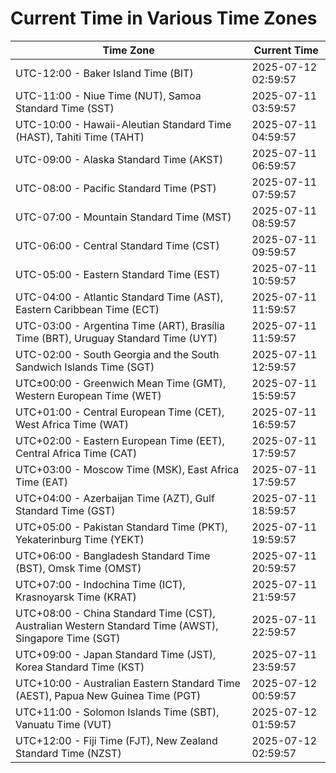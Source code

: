 # Current Time in Various Time Zones

| Time Zone | Current Time |
|-----------|--------------|
| UTC-12:00 - Baker Island Time (BIT) | 2025-07-12 02:59:57 |
| UTC-11:00 - Niue Time (NUT), Samoa Standard Time (SST) | 2025-07-11 03:59:57 |
| UTC-10:00 - Hawaii-Aleutian Standard Time (HAST), Tahiti Time (TAHT) | 2025-07-11 04:59:57 |
| UTC-09:00 - Alaska Standard Time (AKST) | 2025-07-11 06:59:57 |
| UTC-08:00 - Pacific Standard Time (PST) | 2025-07-11 07:59:57 |
| UTC-07:00 - Mountain Standard Time (MST) | 2025-07-11 08:59:57 |
| UTC-06:00 - Central Standard Time (CST) | 2025-07-11 09:59:57 |
| UTC-05:00 - Eastern Standard Time (EST) | 2025-07-11 10:59:57 |
| UTC-04:00 - Atlantic Standard Time (AST), Eastern Caribbean Time (ECT) | 2025-07-11 11:59:57 |
| UTC-03:00 - Argentina Time (ART), Brasília Time (BRT), Uruguay Standard Time (UYT) | 2025-07-11 11:59:57 |
| UTC-02:00 - South Georgia and the South Sandwich Islands Time (SGT) | 2025-07-11 12:59:57 |
| UTC±00:00 - Greenwich Mean Time (GMT), Western European Time (WET) | 2025-07-11 15:59:57 |
| UTC+01:00 - Central European Time (CET), West Africa Time (WAT) | 2025-07-11 16:59:57 |
| UTC+02:00 - Eastern European Time (EET), Central Africa Time (CAT) | 2025-07-11 17:59:57 |
| UTC+03:00 - Moscow Time (MSK), East Africa Time (EAT) | 2025-07-11 17:59:57 |
| UTC+04:00 - Azerbaijan Time (AZT), Gulf Standard Time (GST) | 2025-07-11 18:59:57 |
| UTC+05:00 - Pakistan Standard Time (PKT), Yekaterinburg Time (YEKT) | 2025-07-11 19:59:57 |
| UTC+06:00 - Bangladesh Standard Time (BST), Omsk Time (OMST) | 2025-07-11 20:59:57 |
| UTC+07:00 - Indochina Time (ICT), Krasnoyarsk Time (KRAT) | 2025-07-11 21:59:57 |
| UTC+08:00 - China Standard Time (CST), Australian Western Standard Time (AWST), Singapore Time (SGT) | 2025-07-11 22:59:57 |
| UTC+09:00 - Japan Standard Time (JST), Korea Standard Time (KST) | 2025-07-11 23:59:57 |
| UTC+10:00 - Australian Eastern Standard Time (AEST), Papua New Guinea Time (PGT) | 2025-07-12 00:59:57 |
| UTC+11:00 - Solomon Islands Time (SBT), Vanuatu Time (VUT) | 2025-07-12 01:59:57 |
| UTC+12:00 - Fiji Time (FJT), New Zealand Standard Time (NZST) | 2025-07-12 02:59:57 |

